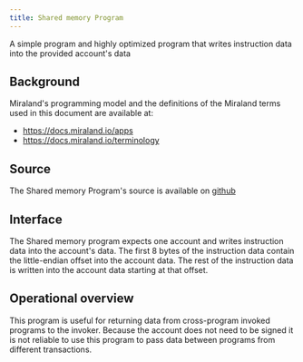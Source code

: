 ```yaml
---
title: Shared memory Program
---
```


A simple program and highly optimized program that writes instruction data into
the provided account's data

## Background

Miraland's programming model and the definitions of the Miraland terms used in this
document are available at:

- https://docs.miraland.io/apps
- https://docs.miraland.io/terminology

## Source

The Shared memory Program's source is available on
[github](https://github.com/miraland-labs/miraland-program-library)

## Interface

The Shared memory program expects one account and writes instruction data into
the account's data.  The first 8 bytes of the instruction data contain the
little-endian offset into the account data.  The rest of the instruction data is
written into the account data starting at that offset.  

## Operational overview

This program is useful for returning data from cross-program invoked programs to
the invoker.  Because the account does not need to be signed it is not reliable
to use this program to pass data between programs from different transactions.
